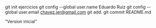 git init ejercicios
git config --global user.name Eduardo Ruiz
git config --global user.email chavez.jer@gmail.com
git add.
git commit README.md



"Version inicial"
